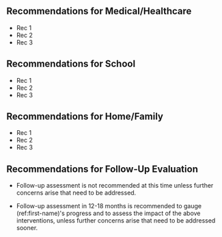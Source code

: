 ## Recommendations for Medical/Healthcare

- Rec 1
- Rec 2
- Rec 3

## Recommendations for School

- Rec 1
- Rec 2
- Rec 3

## Recommendations for Home/Family

- Rec 1
- Rec 2
- Rec 3

## Recommendations for Follow-Up Evaluation

- Follow-up assessment is not recommended at this time unless further concerns
  arise that need to be addressed.

- Follow-up assessment in 12-18 months is recommended to gauge
  (ref:first-name)'s progress and to assess the impact of the above
  interventions, unless further concerns arise that need to be addressed sooner.
